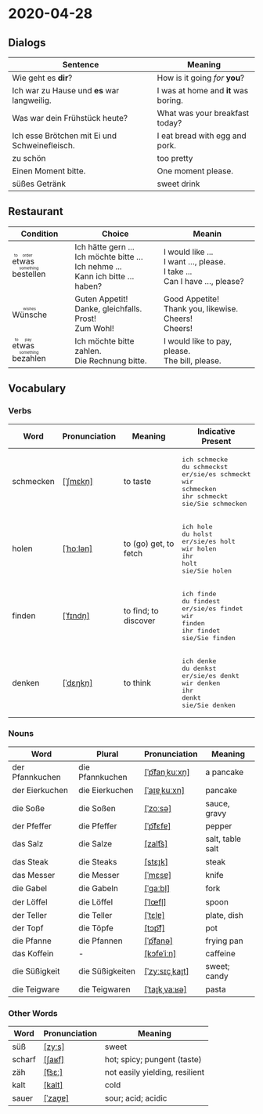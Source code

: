 # 2020-04-28

## Dialogs

| Sentence                                      | Meaning                              |
| --------------------------------------------- | ------------------------------------ |
| Wie geht es **dir**?                          | How is it going *for* **you**?       |
| Ich war zu Hause und **es** war langweilig.   | I was at home and **it** was boring. |
| Was war dein Frühstück heute?                 | What was your breakfast today?       |
| Ich esse Brötchen mit Ei und Schweinefleisch. | I eat bread with egg and pork.       |
| zu schön                                      | too pretty                           |
| Einen Moment bitte.                           | One moment please.                   |
| süßes Getränk                                 | sweet drink                          |

## Restaurant



| Condition                                               | Choice                                                       | Meanin                                                       |
| ------------------------------------------------------- | ------------------------------------------------------------ | ------------------------------------------------------------ |
| <ruby>etwas bestellen<rt>to order something</rt></ruby> | Ich hätte gern ...<br />Ich möchte bitte …<br />Ich nehme ...<br />Kann ich bitte … haben? | I would like ...<br />I want …, please.<br />I take ...<br />Can I have …, please? |
| <ruby>Wünsche<rt>wishes</rt></ruby>                     | Guten Appetit!<br />Danke, gleichfalls.<br />Prost!<br />Zum Wohl! | Good Appetite!<br />Thank you, likewise.<br />Cheers!<br />Cheers! |
| <ruby>etwas bezahlen<rt>to pay something</rt></ruby>    | Ich möchte bitte zahlen.<br />Die Rechnung bitte.            | I would like to pay, please.<br />The bill, please.          |



## Vocabulary

### Verbs

| Word      | Pronunciation | Meaning | Indicative Present |
| --------- | ------------- | ------- | ------------------ |
|schmecken|[[ˈʃmɛkn̩]](https://cdn.duden.de/_media_/audio/ID4107748_11518120.mp3)|to taste|<pre>ich       schmecke<br>du        schmeckst<br>er/sie/es schmeckt<br>wir       schmecken<br>ihr       schmeckt<br>sie/Sie   schmecken</pre>|
|holen|[[ˈhoːlən]](https://cdn.duden.de/_media_/audio/ID4115690_172978902.mp3)|to (go) get, to fetch|<pre>ich       hole<br>du        holst<br>er/sie/es holt<br>wir       holen<br>ihr       holt<br>sie/Sie   holen</pre>|
|finden|[[ˈfɪndn̩]](https://cdn.duden.de/_media_/audio/ID4110729_271138802.mp3)|to find; to discover|<pre>ich       finde<br>du        findest<br>er/sie/es findet<br>wir       finden<br>ihr       findet<br>sie/Sie   finden</pre>|
|denken|[[ˈdɛŋkn̩]](https://cdn.duden.de/_media_/audio/ID4106761_30657008.mp3)|to think|<pre>ich       denke<br>du        denkst<br>er/sie/es denkt<br>wir       denken<br>ihr       denkt<br>sie/Sie   denken</pre>|

### Nouns

| Word            | Plural | Pronunciation | Meaning |
| --------------- | ------ | ------------- | ------- |
|der Pfannkuchen|die Pfannkuchen|[[ˈp͡fanˌkuːxn̩]](https://cdn.duden.de/_media_/audio/ID4106597_255017706.mp3)|a pancake|
|der Eierkuchen|die Eierkuchen|[[ˈaɪ̯ɐˌkuːxn̩]](https://upload.wikimedia.org/wikipedia/commons/8/88/De-Eierkuchen.ogg)|pancake|
|die Soße|die Soßen|[[ˈzoːsə]](https://cdn.duden.de/_media_/audio/ID4121821_464037621.mp3)|sauce, gravy|
|der Pfeffer|die Pfeffer|[[ˈp͡fɛfɐ]](https://cdn.duden.de/_media_/audio/ID4109592_497012834.mp3)|pepper|
|das Salz|die Salze|[[zalt͡s]](https://cdn.duden.de/_media_/audio/ID4108847_379684414.mp3)|salt, table salt|
|das Steak|die Steaks|[[stɛɪ̯k]](https://cdn.duden.de/_media_/audio/ID4120138_17099709.mp3)|steak|
|das Messer|die Messer|[[ˈmɛsɐ]](https://cdn.duden.de/_media_/audio/ID4112895_434392961.mp3)|knife|
|die Gabel|die Gabeln|[[ˈɡaːbl̩]](https://cdn.duden.de/_media_/audio/ID4109513_85756084.mp3)|fork|
|der Löffel|die Löffel|[[ˈlœfl̩]](https://cdn.duden.de/_media_/audio/ID4111935_409290302.mp3)|spoon|
|der Teller|die Teller|[[ˈtɛlɐ]](https://cdn.duden.de/_media_/audio/ID4112120_505032356.mp3)|plate, dish|
|der Topf|die Töpfe|[[tɔp͡f]](https://cdn.duden.de/_media_/audio/ID4108431_307674508.mp3)|pot|
|die Pfanne|die Pfannen|[[ˈp͡fanə]](https://cdn.duden.de/_media_/audio/ID4109146_129685455.mp3)|frying pan|
|das Koffein|- |[[kɔfeˈiːn]](https://upload.wikimedia.org/wikipedia/commons/6/65/De-Koffein.ogg)|caffeine|
|die Süßigkeit|die Süßigkeiten|[[ˈzyːsɪçˌkaɪ̯t]](https://cdn.duden.de/_media_/audio/ID4521573_410807826.mp3)|sweet; candy|
|die Teigware|die Teigwaren|[[ˈtaɪ̯kˌvaːʁə]](https://cdn.duden.de/_media_/audio/ID4521618_482655514.mp3)|pasta|

### Other Words

| Word   | Pronunciation | Meaning |
| ------ | ------------- | ------- |
|süß|[[zyːs]](https://cdn.duden.de/_media_/audio/ID4120707_161291425.mp3)|sweet|
|scharf|[[ʃaʁf]](https://cdn.duden.de/_media_/audio/ID4108846_102702695.mp3)|hot; spicy; pungent (taste)|
|zäh|[[t͡sɛː]](https://cdn.duden.de/_media_/audio/ID4118497_16864369.mp3)|not easily yielding, resilient|
|kalt|[[kalt]](https://cdn.duden.de/_media_/audio/ID4112528_359649948.mp3)|cold|
|sauer|[[ˈzaʊ̯ɐ]](https://cdn.duden.de/_media_/audio/ID4116448_219664811.mp3)|sour; acid; acidic|